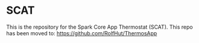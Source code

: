 SCAT
====
This is the repository for the Spark Core App Thermostat (SCAT). This repo has been moved to: https://github.com/RolfHut/ThermosApp

